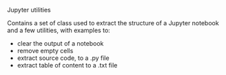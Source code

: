 Jupyter utilities

Contains a set of class used to extract the structure of a Jupyter notebook and a
few utilities, with examples to:

- clear the output of a notebook
- remove empty cells
- extract source code, to a .py file
- extract table of content to a .txt file
